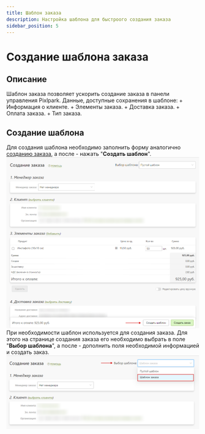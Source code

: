 ```yaml
---
title: Шаблон заказа
description: Настройка шаблона для быстроого создания заказа
sidebar_position: 5
---
```


# Создание шаблона заказа
## Описание
Шаблон заказа позволяет ускорить создание заказа в панели управления Pixlpark. Данные, доступные сохранения в шаблоне:
    + Информация о клиенте.
    + Элементы заказа.
    + Доставка заказа.
    + Оплата заказа.
    + Тип заказа.

## Создание шаблона
Для создания шаблона необходимо заполнить форму аналогично [созданию заказа](create.md#заполнение-формы), а после - нажать "__Создать шаблон__".
![](../_media/order/order-template-create.png)
При необходимости шаблон используется для создания заказа. Для этого на странице создания заказа его необходимо выбрать в поле "__Выбор шаблона__", а после - дополнить поля необходимой информацией и создать заказ.
![](../_media/order/order-template-choice.png)